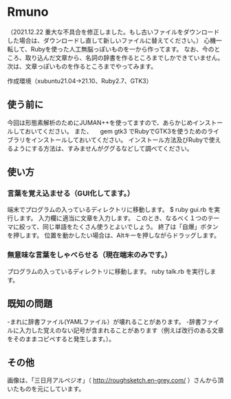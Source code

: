 # Rmuno
（2021.12.22 重大な不具合を修正しました。もし古いファイルをダウンロードした場合は、ダウンロードし直して新しいファイルに替えてください。）
心機一転して、Rubyを使った人工無脳っぽいものを一から作ってます。
なお、今のところ、取り込んだ文章から、名詞の辞書を作るところまでしかできていません。
次は、文章っぽいものを作るところまでやってみます。

作成環境（xubuntu21.04→21.10、Ruby2.7、GTK3）

## 使う前に
今回は形態素解析のためにJUMAN++を使ってますので、あらかじめインストールしておいてください。
また、
　gem gtk3
でRubyでGTK3を使うためのライブラリをインストールしておいてください。
インストール方法及びRubyで使えるようにする方法は、すみませんがググるなどして調べてください。

## 使い方
### 言葉を覚え込ませる（GUI化してます。）
端末でプログラムの入っているディレクトリに移動します。
 $ ruby gui.rb
を実行します。
入力欄に適当に文章を入力します。
このとき、なるべく１つのテーマに絞って、同じ単語をたくさん使うとよいでしょう。
終了は「自爆」ボタンを押します。
位置を動かしたい場合は、Altキーを押しながらドラッグします。

### 無意味な言葉をしゃべらせる（現在端末のみです。）
プログラムの入っているディレクトリに移動します。
 ruby talk.rb
を実行します。

## 既知の問題
-まれに辞書ファイル(YAMLファイル）が壊れることがあります。
-辞書ファイルに入力した覚えのない記号が含まれることがあります（例えば改行のある文章をそのままコピペすると発生します。）。

## その他
画像は、「三日月アルペジオ」（ http://roughsketch.en-grey.com/ ）さんから頂いたものを元にしています。

